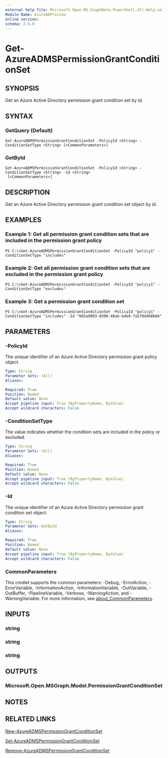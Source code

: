 ```yaml
---
external help file: Microsoft.Open.MS.GraphBeta.PowerShell.dll-Help.xml
Module Name: AzureADPreview
online version:
schema: 2.0.0
---
```


# Get-AzureADMSPermissionGrantConditionSet

## SYNOPSIS
Get an Azure Active Directory permission grant condition set by id.

## SYNTAX

### GetQuery (Default)
```
Get-AzureADMSPermissionGrantConditionSet -PolicyId <String> -ConditionSetType <String> [<CommonParameters>]
```

### GetById
```
Get-AzureADMSPermissionGrantConditionSet -PolicyId <String> -ConditionSetType <String> -Id <String>
 [<CommonParameters>]
```

## DESCRIPTION
Get an Azure Active Directory permission grant condition set object by id.

## EXAMPLES

### Example 1: Get all permission grant condition sets that are included in the permission grant policy
```
PS C:\>Get-AzureADMSPermissionGrantConditionSet -PolicyId "policy1" -ConditionSetType "includes"
```

### Example 2: Get all permission grant condition sets that are excluded in the permission grant policy
```
PS C:\>Get-AzureADMSPermissionGrantConditionSet -PolicyId "policy1" -ConditionSetType "excludes"
```

### Example 3: Get a permission grant condition set
```
PS C:\>Get-AzureADMSPermissionGrantConditionSet -PolicyId "policy1" -ConditionSetType "includes" -Id "665a9903-0398-48ab-b4e9-7a570d468b66"
```

## PARAMETERS

### -PolicyId
The unique identifier of an Azure Active Directory permission grant policy object.

```yaml
Type: String
Parameter Sets: (All)
Aliases:

Required: True
Position: Named
Default value: None
Accept pipeline input: True (ByPropertyName, ByValue)
Accept wildcard characters: False
```

### -ConditionSetType
The value indicates whether the condition sets are included in the policy or excluded.

```yaml
Type: String
Parameter Sets: (All)
Aliases:

Required: True
Position: Named
Default value: None
Accept pipeline input: True (ByPropertyName, ByValue)
Accept wildcard characters: False
```

### -Id
The unique identifier of an Azure Active Directory permission grant condition set object.

```yaml
Type: String
Parameter Sets: GetById
Aliases:

Required: True
Position: Named
Default value: None
Accept pipeline input: True (ByPropertyName, ByValue)
Accept wildcard characters: False
```

### CommonParameters
This cmdlet supports the common parameters: -Debug, -ErrorAction, -ErrorVariable, -InformationAction, -InformationVariable, -OutVariable, -OutBuffer, -PipelineVariable, -Verbose, -WarningAction, and -WarningVariable. For more information, see [about_CommonParameters](http://go.microsoft.com/fwlink/?LinkID=113216).

## INPUTS

### string
### string
### string
## OUTPUTS

### Microsoft.Open.MSGraph.Model.PermissionGrantConditionSet
## NOTES

## RELATED LINKS

[New-AzureADMSPermissionGrantConditionSet](New-AzureADMSPermissionGrantConditionSet.md)

[Set-AzureADMSPermissionGrantConditionSet](Set-AzureADMSPermissionGrantConditionSet.md)

[Remove-AzureADMSPermissionGrantConditionSet](Remove-AzureADMSPermissionGrantConditionSet.md)
